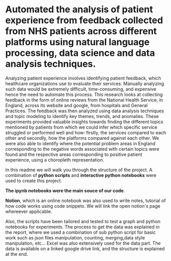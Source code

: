 # Automated the analysis of patient experience from feedback collected from NHS patients across different platforms using natural language processing, data science and data analysis techniques.
Analyzing patient experience involves identifying patient feedback, which healthcare organizations use to evaluate their services. Manually analyzing such data would be extremely
difficult, time-consuming, and expensive hence the need to automate this process. This research looks at collecting feedback in the form of online reviews from the National Health
Service, in England, across its website and google, from hospitals and General Practices. The
feedback was then analyzed using data analysis techniques and topic modeling to identify
key themes, trends, and anomalies. These experiments provided valuable insights towards
finding the different topics mentioned by patients from which we could infer which specific
service struggled or performed well and how: firstly, the services compared to each other
and secondly, how the platforms compared against each other. We were also able to identify
where the potential problem areas in England corresponding to the negative words associated with certain topics were found and the respective areas corresponding to positive patient
experience, using a choropleth representation.

In this readme we will walk you through the structure of the project. A combination of **python scripts** and **interactive python notebooks** were used to create this project. 

**The ipynb notebooks were the main souce of our code**.

**Notion**, which is an online notebook was also used to write notes, tutorial of how code works using code snippets. We will link the open notion's page whereever applicable.

Also, the scripts have been tailored and tested to test a graph and python notebooks for experiments. The process to get the data was explained in the report, where we used a combination of sub python script for basic work such as json files manipulation, counting, merging,data style manipulation, etc... Excel was also extensively used for the data part. The data is available on a linked google drive link, and the structure is explained at the end.

